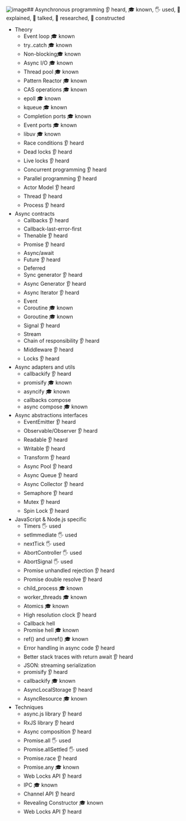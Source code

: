 ![image](https://github.com/IvanDomashenko/SelfAssessmentDomashenko/assets/125280995/9ba11225-682e-47c0-96e4-e6db614bca70)## Asynchronous programming
 👂 heard, 🎓 known, 🖐️ used, 🙋 explained, 📢 talked, 🔬 researched, 🚀 constructed
- Theory
  - Event loop 🎓 known
  - try..catch 🎓 known
  - Non-blocking🎓 known
  - Async I/O 🎓 known
  - Thread pool 🎓 known
  - Pattern Reactor 🎓 known
  - CAS operations 🎓 known
  - epoll 🎓 known
  - kqueue 🎓 known
  - Completion ports 🎓 known
  - Event ports 🎓 known
  - libuv 🎓 known
  - Race conditions  👂 heard
  - Dead locks 👂 heard
  - Live locks 👂 heard
  - Concurrent programming 👂 heard
  - Parallel programming 👂 heard
  - Actor Model 👂 heard
  - Thread 👂 heard
  - Process 👂 heard
- Async contracts
  - Callbacks 👂 heard
  - Callback-last-error-first
  - Thenable 👂 heard
  - Promise 👂 heard
  - Async/await
  - Future 👂 heard
  - Deferred
  - Sync generator 👂 heard
  - Async Generator 👂 heard
  - Async Iterator 👂 heard
  - Event
  - Coroutine 🎓 known
  - Goroutine 🎓 known
  - Signal 👂 heard
  - Stream
  - Chain of responsibility 👂 heard
  - Middleware 👂 heard
  - Locks 👂 heard
- Async adapters and utils
  - callbackify  👂 heard
  - promisify 🎓 known
  - asyncify  🎓 known
  - callbacks compose
  - async compose 🎓 known
- Async abstractions interfaces
  - EventEmitter 👂 heard
  - Observable/Observer 👂 heard
  - Readable 👂 heard
  - Writable 👂 heard
  - Transform 👂 heard
  - Async Pool 👂 heard
  - Async Queue 👂 heard
  - Async Collector 👂 heard
  - Semaphore 👂 heard
  - Mutex 👂 heard
  - Spin Lock 👂 heard
- JavaScript & Node.js specific
  - Timers 🖐️ used
  - setImmediate 🖐️ used
  - nextTick 🖐️ used
  - AbortController 🖐️ used
  - AbortSignal 🖐️ used
  - Promise unhandled rejection 👂 heard
  - Promise double resolve 👂 heard
  - child_process 🎓 known
  - worker_threads 🎓 known
  - Atomics 🎓 known
  - High resolution clock 👂 heard
  - Callback hell
  - Promise hell 🎓 known
  - ref() and unref() 🎓 known
  - Error handling in async code 👂 heard
  - Better stack traces with return await 👂 heard
  - JSON: streaming serialization
  - promisify 👂 heard
  - callbackify 🎓 known
  - AsyncLocalStorage 👂 heard
  - AsyncResource 🎓 known
- Techniques
  - async.js library 👂 heard
  - RxJS library  👂 heard
  - Async composition 👂 heard
  - Promise.all 🖐️ used
  - Promise.allSettled 🖐️ used
  - Promise.race 👂 heard
  - Promise.any 🎓 known
  - Web Locks API 👂 heard
  - IPC 🎓 known
  - Channel API 👂 heard
  - Revealing Constructor 🎓 known
  - Web Locks API 👂 heard
